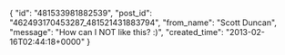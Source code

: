  {
   "id": "481533981882539",
   "post_id": "462493170453287_481521431883794",
   "from_name": "Scott Duncan",
   "message": "How can I NOT like this? :)",
   "created_time": "2013-02-16T02:44:18+0000"
 }
